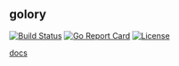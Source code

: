 ## golory

[![Build Status](https://travis-ci.org/1pb-club/golory.svg?branch=master)](https://travis-ci.org/1pb-club/golory)
[![Go Report Card](https://goreportcard.com/badge/github.com/1pb-club/golory)](https://goreportcard.com/report/github.com/1pb-club/golory)
[![License](https://img.shields.io/badge/License-Apache%202.0-blue.svg)](https://opensource.org/licenses/Apache-2.0)

[docs](http://golory.askuy.com)